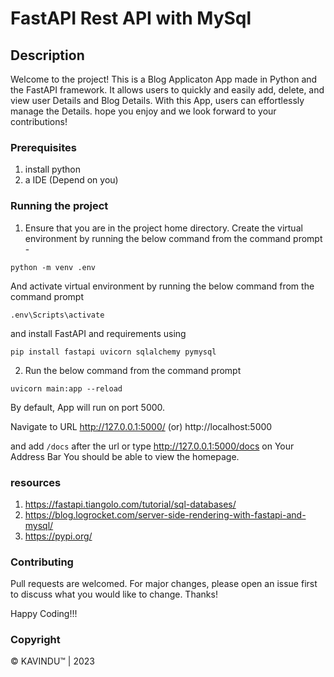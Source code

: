# FastAPI Rest API with MySql

## Description
Welcome to the project! This is a Blog Applicaton App made in Python and the FastAPI framework. 
It allows users to quickly and easily add, delete,  and view user Details and Blog Details. With this App, 
users can effortlessly manage the Details. hope you enjoy and we look forward to your contributions!

### Prerequisites
1. install python
2. a IDE (Depend on you)

### Running the project
1. Ensure that you are in the project home directory. Create the virtual environment by running the below command from the command prompt -
```
python -m venv .env
```
And activate virtual environment by running the below command from the command prompt
```
.env\Scripts\activate
```
and install FastAPI and requirements using
```
pip install fastapi uvicorn sqlalchemy pymysql
```
2. Run the below command from the command prompt
```
uvicorn main:app --reload
```
By default, App will run on port 5000.

Navigate to URL http://127.0.0.1:5000/ (or) http://localhost:5000

and add `/docs` after the url or type http://127.0.0.1:5000/docs on Your Address Bar You should be able to view the homepage.

### resources
1. https://fastapi.tiangolo.com/tutorial/sql-databases/
2. https://blog.logrocket.com/server-side-rendering-with-fastapi-and-mysql/
3. https://pypi.org/

### Contributing
Pull requests are welcomed. For major changes, please open an issue first to discuss what you would like to change. Thanks!

Happy Coding!!!

### Copyright
© KAVINDU™ | 2023

